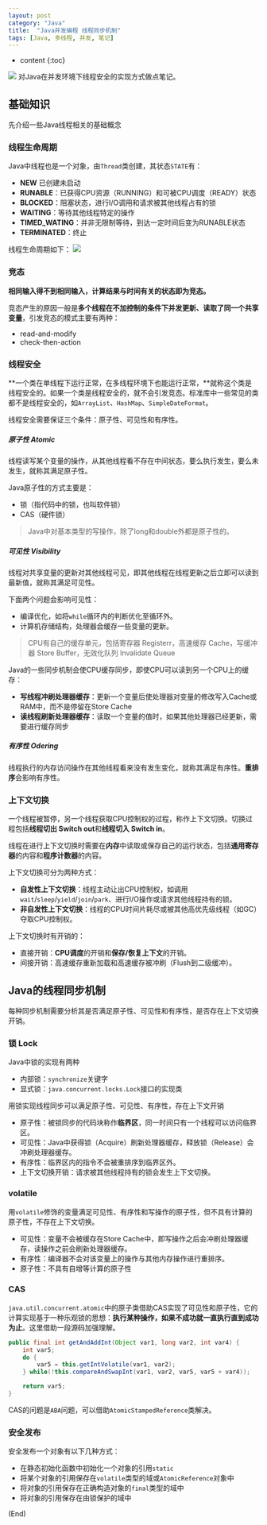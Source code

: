 ```yaml
---
layout: post
category: "Java"
title:  "Java并发编程 线程同步机制"
tags: [Java, 多线程, 并发, 笔记]
---
```


* content
{:toc}

![](https://picsum.photos/800/300/?image=1047)
对Java在并发环境下线程安全的实现方式做点笔记。





## 基础知识
先介绍一些Java线程相关的基础概念

### 线程生命周期

Java中线程也是一个对象，由`Thread`类创建，其状态`STATE`有：
- **NEW** 已创建未启动
- **RUNABLE**：已获得CPU资源（RUNNING）和可被CPU调度（READY）状态
- **BLOCKED**：阻塞状态，进行I/O调用和请求被其他线程占有的锁
- **WAITING**：等待其他线程特定的操作
- **TIMED_WATING**：并非无限制等待，到达一定时间后变为RUNABLE状态
- **TERMINATED**：终止

线程生命周期如下：
![](https://i.loli.net/2019/01/10/5c3745b60784c.png)

### 竞态
**相同输入得不到相同输入，计算结果与时间有关的状态即为竞态。**

竞态产生的原因一般是**多个线程在不加控制的条件下并发更新、读取了同一个共享变量**，引发竞态的模式主要有两种：
- read-and-modify
- check-then-action

### 线程安全
**一个类在单线程下运行正常，在多线程环境下也能运行正常，**就称这个类是线程安全的。如果一个类是线程安全的，就不会引发竞态。标准库中一些常见的类都不是线程安全的，如`ArrayList`、`HashMap`、`SimpleDateFormat`。

线程安全需要保证三个条件：原子性、可见性和有序性。

##### **原子性 Atomic**
线程读写某个变量的操作，从其他线程看不存在中间状态，要么执行发生，要么未发生，就称其满足原子性。

Java原子性的方式主要是：
- 锁（指代码中的锁，也叫软件锁）
- CAS（硬件锁）

>Java中对基本类型的写操作，除了long和double外都是原子性的。

##### **可见性 Visibility**
线程对共享变量的更新对其他线程可见，即其他线程在线程更新之后立即可以读到最新值，就称其满足可见性。

下面两个问题会影响可见性：
- 编译优化，如将`while`循环内的判断优化至循环外。
- 计算机存储结构，处理器会缓存一些变量的更新。

> CPU有自己的缓存单元，包括寄存器 Registerr，高速缓存 Cache，写缓冲器 Store Buffer，无效化队列 Invalidate Queue

Java的一些同步机制会使CPU缓存同步，即使CPU可以读到另一个CPU上的缓存：
- **写线程冲刷处理器缓存**：更新一个变量后使处理器对变量的修改写入Cache或RAM中，而不是停留在Store Cache
- **读线程刷新处理器缓存**：读取一个变量的值时，如果其他处理器已经更新，需要进行缓存同步

##### **有序性 Odering**
线程执行的内存访问操作在其他线程看来没有发生变化，就称其满足有序性。**重排序**会影响有序性。

### 上下文切换
一个线程被暂停，另一个线程获取CPU控制权的过程，称作上下文切换。切换过程包括**线程切出 Switch out**和**线程切入 Switch in**。

线程在进行上下文切换时需要在**内存**中读取或保存自己的运行状态，包括**通用寄存器**的内容和**程序计数器**的内容。

上下文切换可分为两种方式：
- **自发性上下文切换**：线程主动让出CPU控制权，如调用`wait`/`sleep`/`yield`/`join`/`park`、进行I/O操作或请求其他线程持有的锁。
- **非自发性上下文切换**：线程的CPU时间片耗尽或被其他高优先级线程（如GC）夺取CPU控制权。

上下文切换时有开销的：
- 直接开销：**CPU调度**的开销和**保存/恢复上下文**的开销。
- 间接开销：高速缓存重新加载和高速缓存被冲刷（Flush到二级缓冲）。

## Java的线程同步机制
每种同步机制需要分析其是否满足原子性、可见性和有序性，是否存在上下文切换开销。

### 锁 Lock
Java中锁的实现有两种
- 内部锁：`synchronize`关键字
- 显式锁：`java.concurrent.locks.Lock`接口的实现类

用锁实现线程同步可以满足原子性、可见性、有序性，存在上下文开销
- 原子性：被锁同步的代码块称作**临界区**，同一时间只有一个线程可以访问临界区。
- 可见性：Java中获得锁（Acquire）刷新处理器缓存，释放锁（Release）会冲刷处理器缓存。
- 有序性：临界区内的指令不会被重排序到临界区外。
- 上下文切换开销：请求被其他线程持有的锁会发生上下文切换。

### volatile
用`volatile`修饰的变量满足可见性、有序性和写操作的原子性，但不具有计算的原子性，不存在上下文切换。
- 可见性：变量不会被缓存在Store Cache中，即写操作之后会冲刷处理器缓存，读操作之前会刷新处理器缓存。
- 有序性：编译器不会对该变量上的操作与其他内存操作进行重排序。
- 原子性：不具有自增等计算的原子性

### CAS
`java.util.concurrent.atomic`中的原子类借助CAS实现了可见性和原子性，它的计算实现基于一种乐观锁的思想：**执行某种操作，如果不成功就一直执行直到成功为止**。这里借助一段源码加强理解。
```java
public final int getAndAddInt(Object var1, long var2, int var4) {
    int var5;
    do {
        var5 = this.getIntVolatile(var1, var2);
    } while(!this.compareAndSwapInt(var1, var2, var5, var5 + var4));

    return var5;
}
```
CAS的问题是`ABA`问题，可以借助`AtomicStampedReference`类解决。

### 安全发布
安全发布一个对象有以下几种方式：
- 在静态初始化函数中初始化一个对象的引用`static`
- 将某个对象的引用保存在`volatile`类型的域或`AtomicReference`对象中
- 将对象的引用保存在正确构造对象的`final`类型的域中
- 将对象的引用保存在由锁保护的域中


(End)





